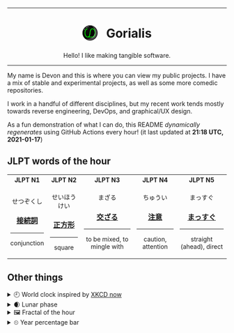 ***

<h1 align="center">
<sub>
    <img src="readme/resources/avatar.png" height="36">
</sub>
&nbsp;
Gorialis
</h1>
<p align="center">
Hello! I like making tangible software.
</p>

***

My name is Devon and this is where you can view my public projects. I have a mix of stable and experimental projects, as well as some more comedic repositories.

I work in a handful of different disciplines, but my recent work tends mostly towards reverse engineering, DevOps, and graphical/UX design.

As a fun demonstration of what I can do, this README *dynamically regenerates* using GitHub Actions every hour! (it last updated at **21:18 UTC, 2021-01-17**)

<h2>JLPT words of the hour</h2>
<table>
    <tr>
        <th>JLPT N1</th>
        <th>JLPT N2</th>
        <th>JLPT N3</th>
        <th>JLPT N4</th>
        <th>JLPT N5</th>
    </tr>
    <tr>
        <td>
            <p align="center">せつぞくし</p>
            <h3 align="center"><b><a href="https://jisho.org/search/%E6%8E%A5%E7%B6%9A%E8%A9%9E">接続詞</a></b></h3>
            <hr>
            <p align="center">conjunction</p>
        </td>
        <td>
            <p align="center">せいほうけい</p>
            <h3 align="center"><b><a href="https://jisho.org/search/%E6%AD%A3%E6%96%B9%E5%BD%A2">正方形</a></b></h3>
            <hr>
            <p align="center">square</p>
        </td>
        <td>
            <p align="center">まざる</p>
            <h3 align="center"><b><a href="https://jisho.org/search/%E4%BA%A4%E3%81%96%E3%82%8B">交ざる</a></b></h3>
            <hr>
            <p align="center">to be mixed,<wbr> to mingle with</p>
        </td>
        <td>
            <p align="center">ちゅうい</p>
            <h3 align="center"><b><a href="https://jisho.org/search/%E6%B3%A8%E6%84%8F">注意</a></b></h3>
            <hr>
            <p align="center">caution,<wbr> attention</p>
        </td>
        <td>
            <p align="center">まっすぐ</p>
            <h3 align="center"><b><a href="https://jisho.org/search/%E3%81%BE%E3%81%A3%E3%81%99%E3%81%90">まっすぐ</a></b></h3>
            <hr>
            <p align="center">straight (ahead),<wbr> direct</p>
        </td>
    </tr>
</table>

<h2>Other things</h2>
<details>
<summary>🕘  World clock inspired by <a href="https://xkcd.com/now">XKCD now</a></summary>

> <img src="generated/now.png" width="512">

</details>
<details>
<summary>🌒 Lunar phase</summary>

The moon is approximately 17.89% through its phase (Waxing Crescent).

</details>
<details>
<summary>&#x1f5bc; Fractal of the hour</summary>

> <img src="generated/fractal.png" width="512">

</details>
<details>
<summary>&#x23f2; Year percentage bar</summary>
<pre><code>2021 [▁▁▁▁▁▁▁▁▁▁▁▁▁▁▁▁▁▁▁▁] 4.63%</code></pre>
</details>
